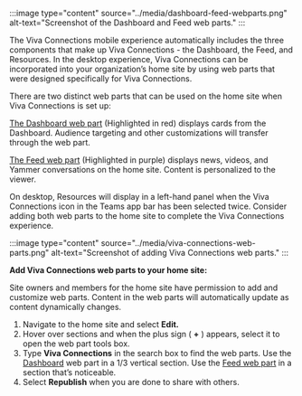 :::image type="content" source="../media/dashboard-feed-webparts.png" alt-text="Screenshot of the Dashboard and Feed web parts." :::

The Viva Connections mobile experience automatically includes the three components that make up Viva Connections - the Dashboard, the Feed, and Resources. In the desktop experience, Viva Connections can be incorporated into your organization’s home site by using web parts that were designed specifically for Viva Connections.

There are two distinct web parts that can be used on the home site when Viva Connections is set up:

[The Dashboard web part](/viva/connections/use-dashboard-web-part-on-home-site) (Highlighted in red) displays cards from the Dashboard. Audience targeting and other customizations will transfer through the web part.

[The Feed web part](/viva/connections/use-feed-web-part-for-viva-connections) (Highlighted in purple) displays news, videos, and Yammer conversations on the home site. Content is personalized to the viewer.

On desktop, Resources will display in a left-hand panel when the Viva Connections icon in the Teams app bar has been selected twice. Consider adding both web parts to the home site to complete the Viva Connections experience.

:::image type="content" source="../media/viva-connections-web-parts.png" alt-text="Screenshot of adding Viva Connections web parts." :::

**Add Viva Connections web parts to your home site:**

Site owners and members for the home site have permission to add and customize web parts. Content in the web parts will automatically update as content dynamically changes.

1. Navigate to the home site and select **Edit.**
2. Hover over sections and when the plus sign ( **+** ) appears, select it to open the web part tools box.
3. Type **Viva Connections** in the search box to find the web parts. Use the [Dashboard](/viva/connections/use-dashboard-web-part-on-home-site) web part in a 1/3 vertical section. Use the [Feed web part](/viva/connections/use-feed-web-part-for-viva-connections) in a section that’s noticeable.
4. Select **Republish** when you are done to share with others.
